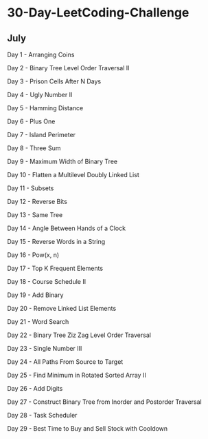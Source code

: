 # 30-Day-LeetCoding-Challenge

## July

Day 1 - Arranging Coins

Day 2 - Binary Tree Level Order Traversal II

Day 3 - Prison Cells After N Days

Day 4 - Ugly Number II

Day 5 - Hamming Distance

Day 6 - Plus One

Day 7 - Island Perimeter

Day 8 - Three Sum

Day 9 - Maximum Width of Binary Tree

Day 10 - Flatten a Multilevel Doubly Linked List

Day 11 - Subsets

Day 12 - Reverse Bits

Day 13 - Same Tree

Day 14 - Angle Between Hands of a Clock

Day 15 -  Reverse Words in a String

Day 16 - Pow(x, n)

Day 17 - Top K Frequent Elements

Day 18 - Course Schedule II

Day 19 - Add Binary

Day 20 - Remove Linked List Elements

Day 21 - Word Search

Day 22 - Binary Tree Ziz Zag Level Order Traversal

Day 23 - Single Number III

Day 24 - All Paths From Source to Target

Day 25 - Find Minimum in Rotated Sorted Array II

Day 26 - Add Digits

Day 27 - Construct Binary Tree from Inorder and Postorder Traversal

Day 28 - Task Scheduler

Day 29 - Best Time to Buy and Sell Stock with Cooldown
